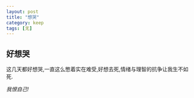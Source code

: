 ```yaml
---
layout: post
title: "想哭"
category: keep
tags: [无]
---
```


## 好想哭

这几天都好想哭,一直这么憋着实在难受,好想去死,情绪与理智的抗争让我生不如死.

*我恨自己!*